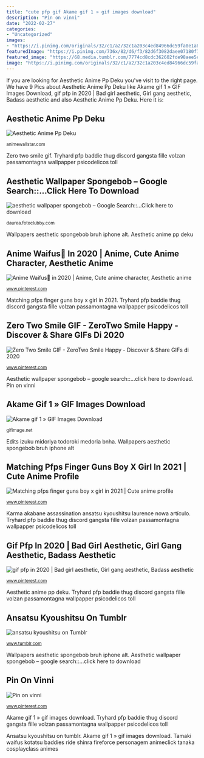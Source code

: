 ```yaml
---
title: "cute pfp gif Akame gif 1 » gif images download"
description: "Pin on vinni"
date: "2022-02-27"
categories:
- "Uncategorized"
images:
- "https://i.pinimg.com/originals/32/c1/a2/32c1a203c4ed84966dc59fa0e1a80e0f.gif"
featuredImage: "https://i.pinimg.com/736x/82/d6/f3/82d6f3082daee07180f7f66d4a64c88f.jpg"
featured_image: "https://68.media.tumblr.com/7774cd8cdc362602fde98aee5e3f163d/tumblr_o7t58aqPsg1qamdcwo2_400.gif"
image: "https://i.pinimg.com/originals/32/c1/a2/32c1a203c4ed84966dc59fa0e1a80e0f.gif"
---
```


If you are looking for Aesthetic Anime Pp Deku you've visit to the right page. We have 9 Pics about Aesthetic Anime Pp Deku like Akame gif 1 » GIF Images Download, gif pfp in 2020 | Bad girl aesthetic, Girl gang aesthetic, Badass aesthetic and also Aesthetic Anime Pp Deku. Here it is:

## Aesthetic Anime Pp Deku

![Aesthetic Anime Pp Deku](https://i.pinimg.com/originals/0c/f4/c0/0cf4c015cd476f5f44c47b3d1aabff23.jpg "Matching pfps finger guns boy x girl in 2021")

<small>animewallstar.com</small>

Zero two smile gif. Tryhard pfp baddie thug discord gangsta fille volzan passamontagna wallpapper psicodelicos toll

## Aesthetic Wallpaper Spongebob – Google Search::…Click Here To Download

![aesthetic wallpaper spongebob – Google Search::…Click here to download](https://i.pinimg.com/originals/32/c1/a2/32c1a203c4ed84966dc59fa0e1a80e0f.gif "Tryhard pfp baddie thug discord gangsta fille volzan passamontagna wallpapper psicodelicos toll")

<small>daurea.fotoclubby.com</small>

Wallpapers aesthetic spongebob bruh iphone alt. Aesthetic anime pp deku

## Anime Waifus💖 In 2020 | Anime, Cute Anime Character, Aesthetic Anime

![Anime Waifus💖 in 2020 | Anime, Cute anime character, Aesthetic anime](https://i.pinimg.com/736x/34/c0/c2/34c0c2801819240df73d7459d11ce98c.jpg "Ansatsu kyoushitsu on tumblr")

<small>www.pinterest.com</small>

Matching pfps finger guns boy x girl in 2021. Tryhard pfp baddie thug discord gangsta fille volzan passamontagna wallpapper psicodelicos toll

## Zero Two Smile GIF - ZeroTwo Smile Happy - Discover &amp; Share GIFs Di 2020

![Zero Two Smile GIF - ZeroTwo Smile Happy - Discover &amp; Share GIFs di 2020](https://i.pinimg.com/736x/e2/b3/25/e2b325c259e0122dded825b557a1fb4f.jpg "Zero two smile gif")

<small>www.pinterest.com</small>

Aesthetic wallpaper spongebob – google search::…click here to download. Pin on vinni

## Akame Gif 1 » GIF Images Download

![Akame gif 1 » GIF Images Download](https://gifimage.net/wp-content/uploads/2017/09/akame-gif-1.gif "Pin on vinni")

<small>gifimage.net</small>

Edits izuku midoriya todoroki medoria bnha. Wallpapers aesthetic spongebob bruh iphone alt

## Matching Pfps Finger Guns Boy X Girl In 2021 | Cute Anime Profile

![Matching pfps finger guns boy x girl in 2021 | Cute anime profile](https://i.pinimg.com/736x/ea/2e/ea/ea2eea118585a515660665e0b224f827.jpg "Matching pfps finger guns boy x girl in 2021")

<small>www.pinterest.com</small>

Karma akabane assassination ansatsu kyoushitsu laurence nowa artículo. Tryhard pfp baddie thug discord gangsta fille volzan passamontagna wallpapper psicodelicos toll

## Gif Pfp In 2020 | Bad Girl Aesthetic, Girl Gang Aesthetic, Badass Aesthetic

![gif pfp in 2020 | Bad girl aesthetic, Girl gang aesthetic, Badass aesthetic](https://i.pinimg.com/736x/dd/fa/d6/ddfad659c105eee68f8d1a9d751eb229.jpg "Aesthetic wallpaper spongebob – google search::…click here to download")

<small>www.pinterest.com</small>

Aesthetic anime pp deku. Tryhard pfp baddie thug discord gangsta fille volzan passamontagna wallpapper psicodelicos toll

## Ansatsu Kyoushitsu On Tumblr

![ansatsu kyoushitsu on Tumblr](https://68.media.tumblr.com/7774cd8cdc362602fde98aee5e3f163d/tumblr_o7t58aqPsg1qamdcwo2_400.gif "Karma akabane assassination ansatsu kyoushitsu laurence nowa artículo")

<small>www.tumblr.com</small>

Wallpapers aesthetic spongebob bruh iphone alt. Aesthetic wallpaper spongebob – google search::…click here to download

## Pin On Vinni

![Pin on vinni](https://i.pinimg.com/736x/82/d6/f3/82d6f3082daee07180f7f66d4a64c88f.jpg "Karma akabane assassination ansatsu kyoushitsu laurence nowa artículo")

<small>www.pinterest.com</small>

Akame gif 1 » gif images download. Tryhard pfp baddie thug discord gangsta fille volzan passamontagna wallpapper psicodelicos toll

Ansatsu kyoushitsu on tumblr. Akame gif 1 » gif images download. Tamaki waifus kotatsu baddies ride shinra fireforce personagem animeclick tanaka cosplayclass animes
